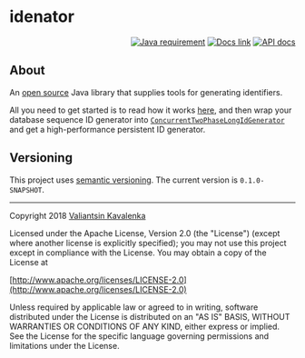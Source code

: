 # idenator
<p align="right">
<a href="https://docs.oracle.com/en/java/javase/11/"><img src="https://img.shields.io/badge/Java-11+-blue.svg" alt="Java requirement"></a>
<a href="https://github.com/stIncMale/idenator/wiki"><img src="https://img.shields.io/badge/documentation-current-blue.svg" alt="Docs link"></a>
<a href="https://stincmale.github.io/idenator/apidocs/current/index.html"><img src="https://img.shields.io/badge/javadocs-current-blue.svg" alt="API docs"></a>
</p>

## About
An [open source](https://opensource.org/osd) Java library that supplies tools for generating identifiers.

All you need to get started is to read how it works [here](https://stincmale.github.io/idenator/apidocs/current/stincmale.idenator/stincmale/idenator/AbstractTwoPhaseLongIdGenerator.html), and then wrap your database sequence ID generator into [`ConcurrentTwoPhaseLongIdGenerator`](https://stincmale.github.io/idenator/apidocs/current/stincmale.idenator/stincmale/idenator/ConcurrentTwoPhaseLongIdGenerator.html) and get a high-performance persistent ID generator.

## Versioning
This project uses [semantic versioning](https://semver.org). The current version is `0.1.0-SNAPSHOT`.

---

Copyright 2018 [Valiantsin Kavalenka](https://sites.google.com/site/aboutmale/)

Licensed under the Apache License, Version 2.0 (the "License") (except where another license is explicitly specified);
you may not use this project except in compliance with the License.
You may obtain a copy of the License at

[http://www.apache.org/licenses/LICENSE-2.0](http://www.apache.org/licenses/LICENSE-2.0)

Unless required by applicable law or agreed to in writing, software
distributed under the License is distributed on an "AS IS" BASIS,
WITHOUT WARRANTIES OR CONDITIONS OF ANY KIND, either express or implied.
See the License for the specific language governing permissions and
limitations under the License.
